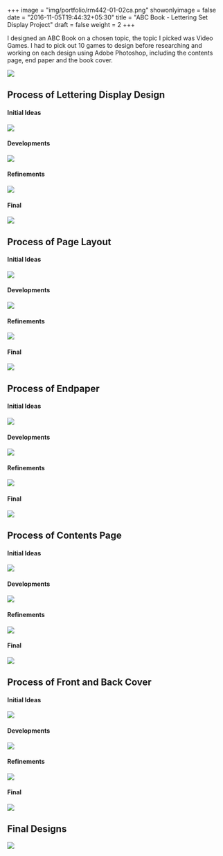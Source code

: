 +++
image = "img/portfolio/rm442-01-02ca.png"
showonlyimage = false
date = "2016-11-05T19:44:32+05:30"
title = "ABC Book - Lettering Set Display Project"
draft = false
weight = 2
+++

I designed an ABC Book on a chosen topic, the topic I picked was Video Games. I had to pick out 10 games to design before researching and working on each design using Adobe Photoshop, including the contents page, end paper and the book cover.
<!--more-->

![](../../img/portfolio/rm442-01-02ca.png)

## Process of Lettering Display Design
#### Initial Ideas
![](../../img/portfolio/LetteringDisplay_InitialIdeas.png)
#### Developments
![](../../img/portfolio/LetteringDisplay_Development.png)
#### Refinements
![](../../img/portfolio/LetteringDisplay_Refinements.png)
#### Final
![](../../img/portfolio/LetteringDisplay_FinalDesigns.png)

## Process of Page Layout
#### Initial Ideas
![](../../img/portfolio/PageLayout_InitialIdeas.png)
#### Developments
![](../../img/portfolio/PageLayout_Development.png)
#### Refinements
![](../../img/portfolio/PageLayout_Refinments.png)
#### Final
![](../../img/portfolio/PageLayout_FinalDesigns.png)

## Process of Endpaper
#### Initial Ideas
![](../../img/portfolio/Endpaper_initialideas.png)
#### Developments
![](../../img/portfolio/Endpaper_development.png)
#### Refinements
![](../../img/portfolio/Endpaper_refinement.png)
#### Final
![](../../img/portfolio/Endpaper_final.png)

## Process of Contents Page
#### Initial Ideas
![](../../img/portfolio/Contentspage_initialideas.png)
#### Developments
![](../../img/portfolio/Contentspage_developments.png)
#### Refinements
![](../../img/portfolio/Contentspage_refinements.png)
#### Final
![](../..//img/portfolio/Contentspage_final.png)

## Process of Front and Back Cover
#### Initial Ideas
![](../../img/portfolio/FrontandBackCover_initialideas.png)
#### Developments
![](../../img/portfolio/FrontandBackCover_development.png)
#### Refinements
![](../../img/portfolio/FrontandBackCover_refinements.png)
#### Final
![](../../img/portfolio/FrontandBackCover_finaldesign.png)

## Final Designs
![](../../img/portfolio/abcbook_final.png)
